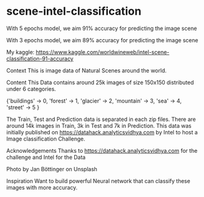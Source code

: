 # scene-intel-classification

With 5 epochs model, we aim 91% accuracy for predicting the image scene

With 3 epochs model, we aim 89% accuracy for predicting the image scene

My kaggle: https://www.kaggle.com/worldwineweb/intel-scene-classification-91-accuracy

Context
This is image data of Natural Scenes around the world.

Content
This Data contains around 25k images of size 150x150 distributed under 6 categories.

{'buildings' -> 0,
'forest' -> 1,
'glacier' -> 2,
'mountain' -> 3,
'sea' -> 4,
'street' -> 5 }

The Train, Test and Prediction data is separated in each zip files. There are around 14k images in Train, 3k in Test and 7k in Prediction.
This data was initially published on https://datahack.analyticsvidhya.com by Intel to host a Image classification Challenge.

Acknowledgements
Thanks to https://datahack.analyticsvidhya.com for the challenge and Intel for the Data

Photo by Jan Böttinger on Unsplash

Inspiration
Want to build powerful Neural network that can classify these images with more accuracy.
